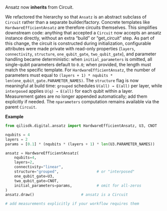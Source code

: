 Ansatz now **inherits** from Circuit.

We refactored the hierarchy so that `Ansatz` is an abstract subclass of `Circuit` rather than a separate builder/factory. Concrete templates like `HardwareEfficientAnsatz` are therefore circuits themselves. This simplifies downstream code: anything that accepted a `Circuit` now accepts an ansatz instance directly, without an extra “build” or “get\_circuit” step. As part of this change, the circuit is constructed during initialization, configurable attributes were made private with read-only properties (`layers`, `connectivity`, `structure`, `one_qubit_gate`, `two_qubit_gate`), and parameter handling became deterministic: when `initial_parameters` is omitted, all single-qubit parameters default to `0.0`; when provided, the length must match the specific template. For `HardwareEfficientAnsatz`, the number of parameters must equal to `(layers + 1) * nqubits * len(one_qubit_gate.PARAMETER_NAMES)`. The `structure` flag is now meaningful at build time: `grouped` schedules `U(all) → E(all)` per layer, while `interposed` applies `U(q) → E(all)` for each qubit within a layer. Measurement gates are no longer appended automatically; add them explicitly if needed. The `nparameters` computation remains available via the parent `Circuit`.

**Example**

```python
from qilisdk.digital.ansatz import HardwareEfficientAnsatz, U3, CNOT

nqubits = 4
layers = 2
params = [0.1] * (nqubits * (layers + 1) * len(U3.PARAMETER_NAMES))

ansatz = HardwareEfficientAnsatz(
    nqubits=4,
    layers=2,
    connectivity="linear",
    structure="grouped",                 # or "interposed"
    one_qubit_gate=U3,
    two_qubit_gate=CNOT,
    initial_parameters=params,           # omit for all-zeros
)
ansatz.draw()                     # ansatz is a Circuit

# add measurements explicitly if your workflow requires them
```
